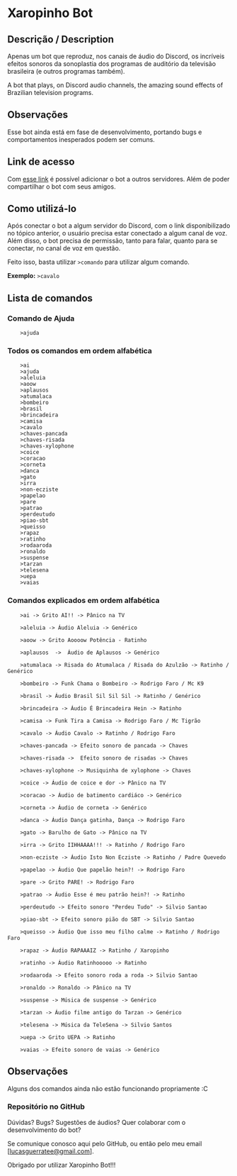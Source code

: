 # Xaropinho Bot

## Descrição / Description

Apenas um bot que reproduz, nos canais de áudio do Discord, os incríveis efeitos sonoros da sonoplastia dos programas de auditório da televisão brasileira (e outros programas também).

A bot that plays, on Discord audio channels, the amazing sound effects of Brazilian television programs.

## Observações

Esse bot ainda está em fase de desenvolvimento, portando bugs e comportamentos inesperados podem ser comuns.

## Link de acesso

Com [esse link](https://discord.com/api/oauth2/authorize?client_id=801642174093590538&permissions=3665472&scope=bot) é possível adicionar o bot a outros servidores. Além de poder compartilhar o bot com seus amigos.

## Como utilizá-lo

Após conectar o bot a algum servidor do Discord, com o link disponibilizado no tópico anterior, o usuário precisa estar conectado a algum canal de voz. Além disso, o bot precisa de permissão, tanto para falar, quanto para se conectar, no canal de voz em questão.

Feito isso, basta utilizar ```>comando``` para utilizar algum comando. 

**Exemplo:** ```>cavalo``` 

## Lista de comandos

### Comando de Ajuda

```
    >ajuda
```

### Todos os comandos em ordem alfabética

```
    >ai 
    >ajuda
    >aleluia
    >aoow
    >aplausos 
    >atumalaca
    >bombeiro 
    >brasil
    >brincadeira
    >camisa
    >cavalo
    >chaves-pancada  
    >chaves-risada
    >chaves-xylophone
    >coice
    >coracao 
    >corneta 
    >danca 
    >gato
    >irra 
    >non-ecziste 
    >papelao  
    >pare
    >patrao  
    >perdeutudo 
    >piao-sbt
    >queisso 
    >rapaz
    >ratinho  
    >rodaaroda 
    >ronaldo 
    >suspense
    >tarzan 
    >telesena
    >uepa
    >vaias 
```

### Comandos explicados em ordem alfabética

```
    >ai -> Grito AI!! -> Pânico na TV

    >aleluia -> Áudio Aleluia -> Genérico

    >aoow -> Grito Aoooow Potência - Ratinho

    >aplausos  ->  Áudio de Aplausos -> Genérico

    >atumalaca -> Risada do Atumalaca / Risada do Azulzão -> Ratinho / Genérico

    >bombeiro -> Funk Chama o Bombeiro -> Rodrigo Faro / Mc K9

    >brasil -> Áudio Brasil Sil Sil Sil -> Ratinho / Genérico

    >brincadeira -> Áudio É Brincadeira Hein -> Ratinho

    >camisa -> Funk Tira a Camisa -> Rodrigo Faro / Mc Tigrão

    >cavalo -> Áudio Cavalo -> Ratinho / Rodrigo Faro

    >chaves-pancada -> Efeito sonoro de pancada -> Chaves

    >chaves-risada ->  Efeito sonoro de risadas -> Chaves

    >chaves-xylophone -> Musiquinha de xylophone -> Chaves

    >coice -> Áudio de coice e dor -> Pânico na TV

    >coracao -> Áudio de batimento cardiáco -> Genérico

    >corneta -> Áudio de corneta -> Genérico

    >danca -> Áudio Dança gatinha, Dança -> Rodrigo Faro

    >gato -> Barulho de Gato -> Pânico na TV

    >irra -> Grito IIHHAAAA!!! -> Ratinho / Rodrigo Faro

    >non-ecziste -> Áudio Isto Non Ecziste -> Ratinho / Padre Quevedo 

    >papelao -> Áudio Que papelão hein?! -> Rodrigo Faro

    >pare -> Grito PARE! -> Rodrigo Faro

    >patrao -> Áudio Esse é meu patrão hein?! -> Ratinho

    >perdeutudo -> Efeito sonoro "Perdeu Tudo" -> Silvio Santao

    >piao-sbt -> Efeito sonoro pião do SBT -> Silvio Santao

    >queisso -> Áudio Que isso meu filho calme -> Ratinho / Rodrigo Faro

    >rapaz -> Áudio RAPAAAIZ -> Ratinho / Xaropinho

    >ratinho -> Áudio Ratinhooooo -> Ratinho

    >rodaaroda -> Efeito sonoro roda a roda -> Silvio Santao

    >ronaldo -> Ronaldo -> Pânico na TV

    >suspense -> Música de suspense -> Genérico

    >tarzan -> Áudio filme antigo do Tarzan -> Genérico

    >telesena -> Música da TeleSena -> Silvio Santos

    >uepa -> Grito UEPA -> Ratinho

    >vaias -> Efeito sonoro de vaias -> Genérico
```

## Observações

Alguns dos comandos ainda não estão funcionando propriamente :C 

### Repositório no GitHub

Dúvidas?
Bugs?
Sugestões de áudios?
Quer colaborar com o desenvolvimento do bot?

Se comunique conosco aqui pelo GitHub, ou então pelo meu email [lucasguerratee@gmail.com].

Obrigado por utilizar Xaropinho Bot!!!